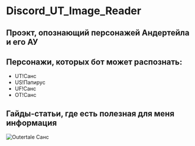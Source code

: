 # Discord_UT_Image_Reader
## Проэкт, опознающий персонажей Андертейла и его АУ

## Персонажи, которых бот может распознать:
- UT!Санс
- US!Папирус
- UF!Санс
- OT!Санс

## Гайды-статьи, где есть полезная для меня информация
![Outertale Санс](https://github.com/VladimirKhismatulin/Discord_UT_Image_Reader/assets/129597519/de6d5020-dd15-40b7-a0df-55d14172d77f)

